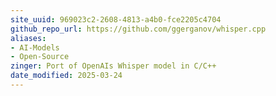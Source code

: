 ```yaml
---
site_uuid: 969023c2-2608-4813-a4b0-fce2205c4704
github_repo_url: https://github.com/ggerganov/whisper.cpp
aliases:
- AI-Models
- Open-Source
zinger: Port of OpenAIs Whisper model in C/C++
date_modified: 2025-03-24
---
```



